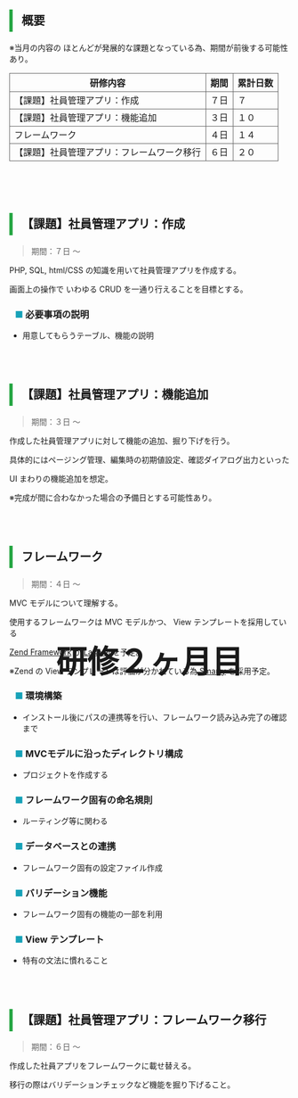 <style>
  h1 {
    position: absolute;
    top: 30%;
    left: 50%;
    transform: translate(-50%, -50%);

    text-align: center;
    font-size: 3.5rem;
    font-weight: bold;
  }

  h2 {
    border-left: solid 6px #28a745;
    border-bottom: none!important;
    padding-left: 16px;
    height: 40px!important;
    line-height: 40px!important;
    font-weight: bold!important;
  }

  h3 {
    padding-left: 10px;
  }

  h3:before {
    content: "■ ";
    color: #17a2b8;
  }

  th, td {
    border: solid 1px #666;
  }

  table {
    margin-bottom: 30px;
  }
</style>


# 研修２ヶ月目

<br>
<div style="page-break-before:always"></div>
<br>

## 概要

※当月の内容の ほとんどが発展的な課題となっている為、期間が前後する可能性あり。

| 研修内容 | 期間 | 累計日数 |
| -- | -- | -- |
| 【課題】社員管理アプリ：作成 | ７日 | ７ |
| 【課題】社員管理アプリ：機能追加 | ３日 | １０ |
| フレームワーク | ４日 | １４ |
| 【課題】社員管理アプリ：フレームワーク移行 | ６日 | ２０ |

<br>
<div style="page-break-before:always"></div>
<br>

## 【課題】社員管理アプリ：作成

> 期間：７日 ～

PHP, SQL, html/CSS の知識を用いて社員管理アプリを作成する。

画面上の操作で いわゆる CRUD を一通り行えることを目標とする。

### 必要事項の説明

* 用意してもらうテーブル、機能の説明

<br>
<div style="page-break-before:always"></div>
<br>



## 【課題】社員管理アプリ：機能追加

> 期間：３日 ～

作成した社員管理アプリに対して機能の追加、掘り下げを行う。

具体的にはページング管理、編集時の初期値設定、確認ダイアログ出力といった

UI まわりの機能追加を想定。

※完成が間に合わなかった場合の予備日とする可能性あり。

<br>
<div style="page-break-before:always"></div>
<br>


## フレームワーク

> 期間：４日 ～

MVC モデルについて理解する。

使用するフレームワークは MVC モデルかつ、 View テンプレートを採用している

 [Zend Framework](https://framework.zend.com/) か [Laravel](http://laravel.jp/) を予定。

※Zend の View テンプレートは評価が分かれている為 [Smarty](https://www.smarty.net/docsv2/ja/) を採用予定。


### 環境構築

* インストール後にパスの連携等を行い、フレームワーク読み込み完了の確認まで

### MVCモデルに沿ったディレクトリ構成

* プロジェクトを作成する

### フレームワーク固有の命名規則

* ルーティング等に関わる

### データベースとの連携

* フレームワーク固有の設定ファイル作成

### バリデーション機能

* フレームワーク固有の機能の一部を利用

### View テンプレート

* 特有の文法に慣れること



<br>
<div style="page-break-before:always"></div>
<br>


## 【課題】社員管理アプリ：フレームワーク移行

> 期間：６日 ～

作成した社員アプリをフレームワークに載せ替える。

移行の際はバリデーションチェックなど機能を掘り下げること。


<br>
<div style="page-break-before:always"></div>
<br>
